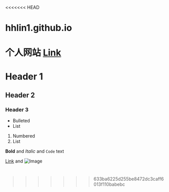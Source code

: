 <<<<<<< HEAD
# hhlin1.github.io
个人网站
[Link](hhlin1.github.io/weijins/index.html)
=======
# Header 1
## Header 2
### Header 3

- Bulleted
- List

1. Numbered
2. List

**Bold** and _Italic_ and `Code` text

[Link](url) and ![Image](src)
#
>>>>>>> 633ba6225d255be8472dc3caff6013f110babebc
